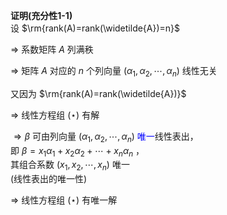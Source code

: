 **证明(充分性1-1)**  
设 $\rm{rank(A)=rank(\widetilde{A})=n}$  
  
 $\Rightarrow$ 系数矩阵 $A$ 列满秩  
  
 $\Rightarrow$ 矩阵 $A$ 对应的 $n$ 个列向量 $(\alpha_1,\alpha_2,\cdots,\alpha_n)$ 线性无关  
  
又因为 $\rm{rank(A)=rank(\widetilde{A})}$  
  
 $\Rightarrow$ 线性方程组 $(\star)$ 有解  
  
 $\Rightarrow\beta$ 可由列向量 $(\alpha_1,\alpha_2,  
\cdots,\alpha_n)$ <font color=blue>唯一</font>线性表出，  
即 $\beta=x_1\alpha_1+x_2\alpha_2+\cdots+x_n\alpha_n$ ，  
其组合系数 $(x_1,x_2,\cdots,x_n)$ 唯一  
(线性表出的唯一性)  
  
 $\Rightarrow$ 线性方程组 $(\star)$ 有唯一解  
